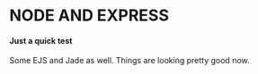 # NODE AND EXPRESS

#### Just a quick test

Some EJS and Jade as well. 
Things are looking pretty good now.